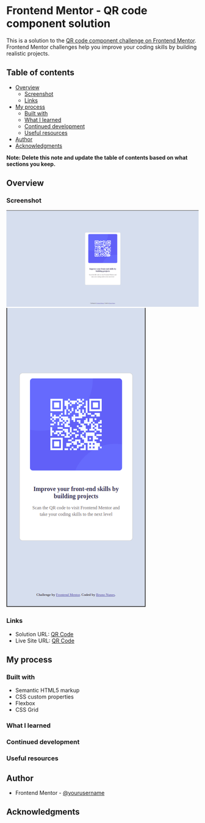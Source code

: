 # Frontend Mentor - QR code component solution

This is a solution to the [QR code component challenge on Frontend Mentor](https://www.frontendmentor.io/challenges/qr-code-component-iux_sIO_H). Frontend Mentor challenges help you improve your coding skills by building realistic projects. 

## Table of contents

- [Overview](#overview)
  - [Screenshot](#screenshot)
  - [Links](#links)
- [My process](#my-process)
  - [Built with](#built-with)
  - [What I learned](#what-i-learned)
  - [Continued development](#continued-development)
  - [Useful resources](#useful-resources)
- [Author](#author)
- [Acknowledgments](#acknowledgments)

**Note: Delete this note and update the table of contents based on what sections you keep.**

## Overview

### Screenshot

![img.png](images/img.png)
![img_1.png](images/img_1.png)

### Links

- Solution URL: [QR Code](https://github.com/brunonunesz/qr_code_challenge)
- Live Site URL: [QR Code](https://brunonunesz.github.io/qr_code_challenge/)

## My process

### Built with

- Semantic HTML5 markup
- CSS custom properties
- Flexbox
- CSS Grid

### What I learned


### Continued development

### Useful resources


## Author

- Frontend Mentor - [@yourusername](https://www.frontendmentor.io/profile/brunonunesz)

## Acknowledgments
